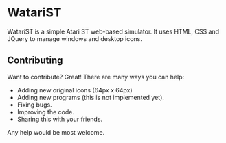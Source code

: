 WatariST
========

WatariST is a simple Atari ST web-based simulator. It uses HTML, CSS and JQuery to manage windows and desktop icons.

Contributing
------------

Want to contribute? Great! There are many ways you can help:

* Adding new original icons (64px x 64px)
* Adding new programs (this is not implemented yet).
* Fixing bugs.
* Improving the code.
* Sharing this with your friends.

Any help would be most welcome.
